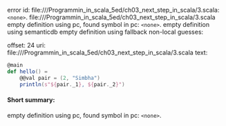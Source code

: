 error id: file://<WORKSPACE>/Programmin_in_scala_5ed/ch03_next_step_in_scala/3.scala:`<none>`.
file://<WORKSPACE>/Programmin_in_scala_5ed/ch03_next_step_in_scala/3.scala
empty definition using pc, found symbol in pc: `<none>`.
empty definition using semanticdb
empty definition using fallback
non-local guesses:

offset: 24
uri: file://<WORKSPACE>/Programmin_in_scala_5ed/ch03_next_step_in_scala/3.scala
text:
```scala
@main
def hello() =
    @@val pair = (2, "Simbha")
    println(s"${pair._1}, ${pair._2}")

```


#### Short summary: 

empty definition using pc, found symbol in pc: `<none>`.